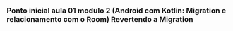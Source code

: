 ### Ponto inicial aula 01 modulo 2 (Android com Kotlin: Migration e relacionamento com o Room) Revertendo a Migration